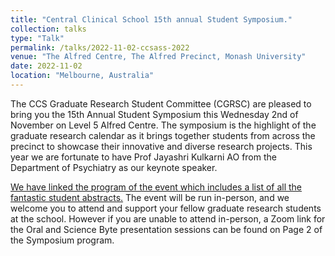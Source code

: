 ```yaml
---
title: "Central Clinical School 15th annual Student Symposium."
collection: talks
type: "Talk"
permalink: /talks/2022-11-02-ccsass-2022
venue: "The Alfred Centre, The Alfred Precinct, Monash University"
date: 2022-11-02
location: "Melbourne, Australia"
---
```


The CCS Graduate Research Student Committee (CGRSC) are pleased to bring you the 15th Annual Student Symposium this Wednesday 2nd of November on Level 5 Alfred Centre. The symposium is the highlight of the graduate research calendar as it brings together students from across the precinct to showcase their innovative and diverse research projects. This year we are fortunate to have Prof Jayashri Kulkarni AO from the Department of Psychiatry as our keynote speaker.

[We have linked the program of the event which includes a list of all the fantastic student abstracts.](https://www.monash.edu/__data/assets/pdf_file/0003/3079533/CGRSC-Studyent-Symposium-Booklet_2022.pdf) The event will be run in-person, and we welcome you to attend and support your fellow graduate research students at the school. However if you are unable to attend in-person, a Zoom link for the Oral and Science Byte presentation sessions can be found on Page 2 of the Symposium program.
